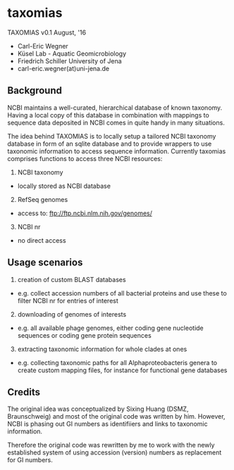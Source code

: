 # taxomias                                                                     
TAXOMIAS v0.1 August, '16


* Carl-Eric Wegner
* Küsel Lab - Aquatic Geomicrobiology
* Friedrich Schiller University of Jena
* carl-eric.wegner(at)uni-jena.de

## Background

NCBI maintains a well-curated, hierarchical database of known taxonomy. Having 
a local copy of this database in combination with mappings to sequence data deposited
in NCBI comes in quite handy in many situations.

The idea behind TAXOMIAS is to locally setup a tailored NCBI taxonomy database
in form of an sqlite database and to provide wrappers to use taxonomic information
to access sequence information. Currently taxomias comprises functions to access
three NCBI resources:

1. NCBI taxonomy
  * locally stored as NCBI database
2. RefSeq genomes
  * access to: ftp://ftp.ncbi.nlm.nih.gov/genomes/
3. NCBI nr 
  * no direct access

## Usage scenarios

1. creation of custom BLAST databases 
  * e.g. collect accession numbers of all bacterial proteins and use these to filter NCBI nr for entries of interest
2. downloading of genomes of interests 
  * e.g. all available phage genomes, either coding gene nucleotide sequences or coding gene protein sequences
3. extracting taxonomic information for whole clades at ones
  * e.g. collecting taxonomic paths for all Alphaproteobacteris genera to create custom mapping files, for instance for functional gene databases

## Credits
The original idea was conceptualized by Sixing Huang (DSMZ, Braunschweig) and most of the original code was written by him. However, NCBI is phasing out GI numbers as identifiiers and links to taxonomic information. 

Therefore the original code was rewritten by me to work with the newly established system of using accession (version) numbers as replacement for GI numbers.

